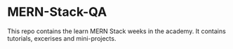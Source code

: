 # MERN-Stack-QA
This repo contains the learn MERN Stack weeks in the academy. 
It contains tutorials, excerises and mini-projects.
